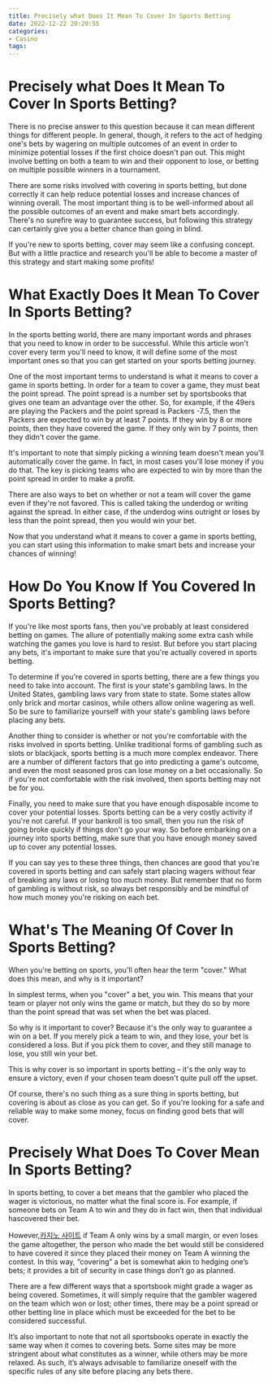 ```yaml
---
title: Precisely what Does It Mean To Cover In Sports Betting 
date: 2022-12-22 20:20:55
categories:
- Casino
tags:
---
```



#  Precisely what Does It Mean To Cover In Sports Betting? 
There is no precise answer to this question because it can mean different things for different people. In general, though, it refers to the act of hedging one's bets by wagering on multiple outcomes of an event in order to minimize potential losses if the first choice doesn't pan out. This might involve betting on both a team to win and their opponent to lose, or betting on multiple possible winners in a tournament.

There are some risks involved with covering in sports betting, but done correctly it can help reduce potential losses and increase chances of winning overall. The most important thing is to be well-informed about all the possible outcomes of an event and make smart bets accordingly. There's no surefire way to guarantee success, but following this strategy can certainly give you a better chance than going in blind. 

If you're new to sports betting, cover may seem like a confusing concept. But with a little practice and research you'll be able to become a master of this strategy and start making some profits!

#  What Exactly Does It Mean To Cover In Sports Betting? 
In the sports betting world, there are many important words and phrases that you need to know in order to be successful. While this article won't cover every term you'll need to know, it will define some of the most important ones so that you can get started on your sports betting journey. 

One of the most important terms to understand is what it means to cover a game in sports betting. In order for a team to cover a game, they must beat the point spread. The point spread is a number set by sportsbooks that gives one team an advantage over the other. So, for example, if the 49ers are playing the Packers and the point spread is Packers -7.5, then the Packers are expected to win by at least 7 points. If they win by 8 or more points, then they have covered the game. If they only win by 7 points, then they didn't cover the game. 

It's important to note that simply picking a winning team doesn't mean you'll automatically cover the game. In fact, in most cases you'll lose money if you do that. The key is picking teams who are expected to win by more than the point spread in order to make a profit. 

There are also ways to bet on whether or not a team will cover the game even if they're not favored. This is called taking the underdog or writing against the spread. In either case, if the underdog wins outright or loses by less than the point spread, then you would win your bet. 

Now that you understand what it means to cover a game in sports betting, you can start using this information to make smart bets and increase your chances of winning!

#  How Do You Know If You Covered In Sports Betting? 
If you're like most sports fans, then you've probably at least considered betting on games. The allure of potentially making some extra cash while watching the games you love is hard to resist. But before you start placing any bets, it's important to make sure that you're actually covered in sports betting. 

To determine if you're covered in sports betting, there are a few things you need to take into account. The first is your state's gambling laws. In the United States, gambling laws vary from state to state. Some states allow only brick and mortar casinos, while others allow online wagering as well. So be sure to familiarize yourself with your state's gambling laws before placing any bets. 

Another thing to consider is whether or not you're comfortable with the risks involved in sports betting. Unlike traditional forms of gambling such as slots or blackjack, sports betting is a much more complex endeavor. There are a number of different factors that go into predicting a game's outcome, and even the most seasoned pros can lose money on a bet occasionally. So if you're not comfortable with the risk involved, then sports betting may not be for you. 

Finally, you need to make sure that you have enough disposable income to cover your potential losses. Sports betting can be a very costly activity if you're not careful. If your bankroll is too small, then you run the risk of going broke quickly if things don't go your way. So before embarking on a journey into sports betting, make sure that you have enough money saved up to cover any potential losses. 

If you can say yes to these three things, then chances are good that you're covered in sports betting and can safely start placing wagers without fear of breaking any laws or losing too much money. But remember that no form of gambling is without risk, so always bet responsibly and be mindful of how much money you're risking on each bet.

#  What's The Meaning Of Cover In Sports Betting? 

When you're betting on sports, you'll often hear the term "cover." What does this mean, and why is it important?

In simplest terms, when you "cover" a bet, you win. This means that your team or player not only wins the game or match, but they do so by more than the point spread that was set when the bet was placed.

So why is it important to cover? Because it's the only way to guarantee a win on a bet. If you merely pick a team to win, and they lose, your bet is considered a loss. But if you pick them to cover, and they still manage to lose, you still win your bet.

This is why cover is so important in sports betting – it's the only way to ensure a victory, even if your chosen team doesn't quite pull off the upset.

Of course, there's no such thing as a sure thing in sports betting, but covering is about as close as you can get. So if you're looking for a safe and reliable way to make some money, focus on finding good bets that will cover.

#  Precisely What Does To Cover Mean In Sports Betting?

In sports betting, to cover a bet means that the gambler who placed the wager is victorious, no matter what the final score is. For example, if someone bets on Team A to win and they do in fact win, then that individual hascovered their bet.

However,[카지노 사이트](https://choegocasino.com/) if Team A only wins by a small margin, or even loses the game altogether, the person who made the bet would still be considered to have covered it since they placed their money on Team A winning the contest. In this way, “covering” a bet is somewhat akin to hedging one’s bets; it provides a bit of security in case things don’t go as planned.

There are a few different ways that a sportsbook might grade a wager as being covered. Sometimes, it will simply require that the gambler wagered on the team which won or lost; other times, there may be a point spread or other betting line in place which must be exceeded for the bet to be considered successful.

It’s also important to note that not all sportsbooks operate in exactly the same way when it comes to covering bets. Some sites may be more stringent about what constitutes as a winner, while others may be more relaxed. As such, it’s always advisable to familiarize oneself with the specific rules of any site before placing any bets there.